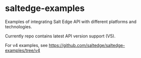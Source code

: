 # saltedge-examples
Examples of integrating Salt Edge API with different platforms and technologies.

Currently repo contains latest API version support (V5).

For v4 examples, see https://github.com/saltedge/saltedge-examples/tree/v4

